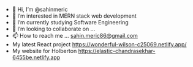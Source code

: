 - 👋 Hi, I’m @sahinmeric
- 👀 I’m interested in MERN stack web development
- 🌱 I’m currently studying Software Engineering
- 💞️ I’m looking to collaborate on ...
- 📫 How to reach me ... sahin.meric86@gmail.com
- My latest React project https://wonderful-wilson-c25069.netlify.app/
- My website for Holberton https://elastic-chandrasekhar-6455be.netlify.app

<!---
sahinmeric/sahinmeric is a ✨ special ✨ repository because its `README.md` (this file) appears on your GitHub profile.
You can click the Preview link to take a look at your changes.
--->
